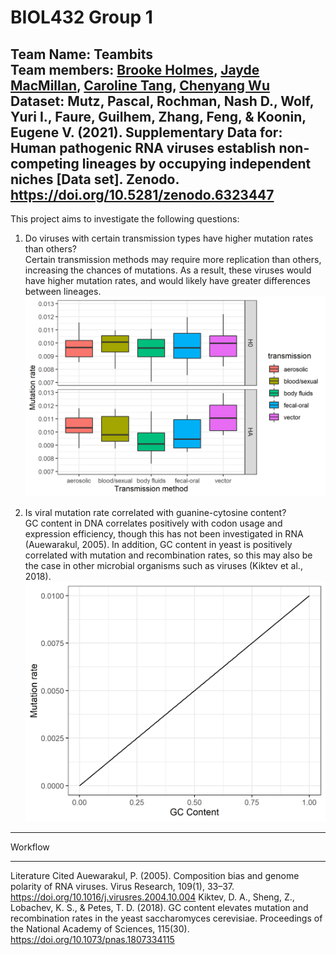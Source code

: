 # BIOL432 Group 1
Team Name: Teambits   
Team members: [Brooke Holmes](https://github.com/BrookeHolmes), [Jayde MacMillan](https://github.com/jaydealexandra), [Caroline Tang](https://github.com/carolinetang77), [Chenyang Wu](https://github.com/Wuris)  
Dataset: Mutz, Pascal, Rochman, Nash D., Wolf, Yuri I., Faure, Guilhem, Zhang, Feng, & Koonin, Eugene V. (2021). Supplementary Data for: Human pathogenic RNA viruses establish non-competing lineages by occupying independent niches [Data set]. Zenodo. https://doi.org/10.5281/zenodo.6323447
---
This project aims to investigate the following questions:  
1. Do viruses with certain transmission types have higher mutation rates than others?  
  Certain transmission methods may require more replication than others, increasing the chances of mutations. As a result, these viruses would have higher mutation rates, and would likely have greater differences between lineages.  
![Boxplots of transmission method vs mutation rate](https://github.com/carolinetang77/BIOL432-group1/raw/main/Predicted%20graphs/transmission-vs-mutation.png) 

2. Is viral mutation rate correlated with guanine-cytosine content?  
  GC content in DNA correlates positively with codon usage and expression efficiency, though this has not been investigated in RNA (Auewarakul, 2005). In addition, GC content in yeast is positively correlated with mutation and recombination rates, so this may also be the case in other microbial organisms such as viruses (Kiktev et al., 2018).
![Scatterplot of GC content vs mutation rate](https://github.com/carolinetang77/BIOL432-group1/raw/main/Predicted%20graphs/gc-vs-mutation.png)
  
---
Workflow

---
Literature Cited
Auewarakul, P. (2005). Composition bias and genome polarity of RNA viruses. Virus Research, 109(1), 33–37. https://doi.org/10.1016/j.virusres.2004.10.004 
Kiktev, D. A., Sheng, Z., Lobachev, K. S., & Petes, T. D. (2018). GC content elevates mutation and recombination rates in the yeast saccharomyces cerevisiae. Proceedings of the National Academy of Sciences, 115(30). https://doi.org/10.1073/pnas.1807334115 
